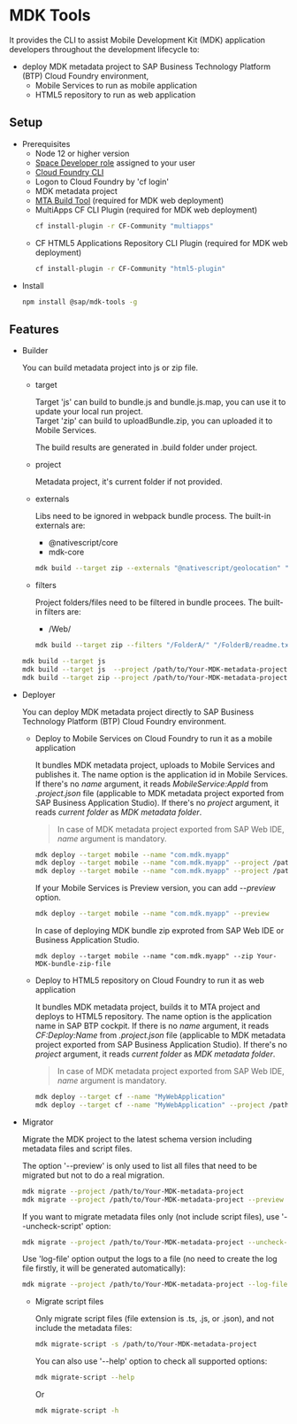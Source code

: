 # MDK Tools
It provides the CLI to assist Mobile Development Kit (MDK) application developers throughout the development lifecycle to:
- deploy MDK metadata project to SAP Business Technology Platform (BTP) Cloud Foundry environment,
    - Mobile Services to run as mobile application
    - HTML5 repository to run as web application

## Setup

- Prerequisites
    - Node 12 or higher version
    - [Space Developer role]( https://help.sap.com/viewer/65de2977205c403bbc107264b8eccf4b/Cloud/en-US/09076385086b4da3bd1808d5ef572862.html) assigned to your user
    - [Cloud Foundry CLI](https://docs.cloudfoundry.org/cf-cli/install-go-cli.html)
    - Logon to Cloud Foundry by 'cf login'
    - MDK metadata project
    - [MTA Build Tool](https://sap.github.io/cloud-mta-build-tool/) (required for MDK web deployment)
    - MultiApps CF CLI Plugin (required for MDK web deployment)
        ```bash
        cf install-plugin -r CF-Community "multiapps"
        ```
    - CF HTML5 Applications Repository CLI Plugin (required for MDK web deployment)
        ```bash
        cf install-plugin -r CF-Community "html5-plugin"
        ```
- Install
    ```bash
    npm install @sap/mdk-tools -g
    ```
## Features

- Builder

    You can build metadata project into js or zip file.
    - target

        Target 'js' can build to bundle.js and bundle.js.map, you can use it to update your local run project.   
        Target 'zip' can build to uploadBundle.zip, you can uploaded it to Mobile Services.
        
        The build results are generated in .build folder under project.
    - project

        Metadata project, it's current folder if not provided.

    - externals

        Libs need to be ignored in webpack bundle process. The built-in externals are:
        - @nativescript/core
        - mdk-core

        ```bash
        mdk build --target zip --externals "@nativescript/geolocation" "external2"
        ```

    - filters

        Project folders/files need to be filtered in bundle procees. The built-in filters are:
        - /Web/

        ```bash
        mdk build --target zip --filters "/FolderA/" "/FolderB/readme.txt"
        ```

    ```bash
    mdk build --target js
    mdk build --target js  --project /path/to/Your-MDK-metadata-project 
    mdk build --target zip --project /path/to/Your-MDK-metadata-project
    ```
    

- Deployer

    You can deploy MDK metadata project directly to SAP Business Technology Platform (BTP) Cloud Foundry environment.

    - Deploy to Mobile Services on Cloud Foundry to run it as a mobile application

        It bundles MDK metadata project, uploads to Mobile Services and publishes it.
        The name option is the application id in Mobile Services. If there's no *name* argument, it reads *MobileService:AppId* from *\.project.json* file (applicable to MDK metadata project exported from SAP Business Application Studio). If there's no *project* argument, it reads *current folder* as *MDK metadata folder*.

        >In case of MDK metadata project exported from SAP Web IDE, *name* argument is mandatory.

        ```bash
        mdk deploy --target mobile --name "com.mdk.myapp" 
        mdk deploy --target mobile --name "com.mdk.myapp" --project /path/to/Your-MDK-metadata-project
        mdk deploy --target mobile --name "com.mdk.myapp" --project /path/to/Your-MDK-metadata-project --showqr
        ```

        If your Mobile Services is Preview version, you can add *--preview* option.
        ```bash
        mdk deploy --target mobile --name "com.mdk.myapp" --preview
        ```
        In case of deploying MDK bundle zip exproted from SAP Web IDE or Business Application Studio.
        ```
        mdk deploy --target mobile --name "com.mdk.myapp" --zip Your-MDK-bundle-zip-file
        ```

    - Deploy to HTML5 repository on Cloud Foundry to run it as web application

        It bundles MDK metadata project, builds it to MTA project and deploys to HTML5 repository.
        The name option is the application name in SAP BTP cockpit. If there is no *name* argument, it reads *CF:Deploy:Name* from *\.project.json* file (applicable to MDK metadata project exported from SAP Business Application Studio). If there's no *project* argument, it reads *current folder* as *MDK metadata folder*.

        >In case of MDK metadata project exported from SAP Web IDE, *name* argument is mandatory.

        ```bash
        mdk deploy --target cf --name "MyWebApplication"
        mdk deploy --target cf --name "MyWebApplication" --project /path/to/Your-MDK-metadata-project 
        ```
- Migrator

    Migrate the MDK project to the latest schema version including metadata files and script files.

    The option '--preview' is only used to list all files that need to be migrated but not to do a real migration.
    ```bash
    mdk migrate --project /path/to/Your-MDK-metadata-project 
    mdk migrate --project /path/to/Your-MDK-metadata-project --preview
    ```

    If you want to migrate metadata files only (not include script files), use '--uncheck-script' option:
    ```bash
    mdk migrate --project /path/to/Your-MDK-metadata-project --uncheck-script
    ```

    Use 'log-file' option output the logs to a file (no need to create the log file firstly, it will be generated automatically):
    ```bash
    mdk migrate --project /path/to/Your-MDK-metadata-project --log-file /path/to/log-file.txt
    ```

    - Migrate script files
    
        Only migrate script files (file extension is .ts, .js, or .json), and not include the metadata files:
        ```bash
        mdk migrate-script -s /path/to/Your-MDK-metadata-project
        ```
        You can also use '--help' option to check all supported options:
        ```bash
        mdk migrate-script --help
        ```
        Or
        ```bash
        mdk migrate-script -h
        ```